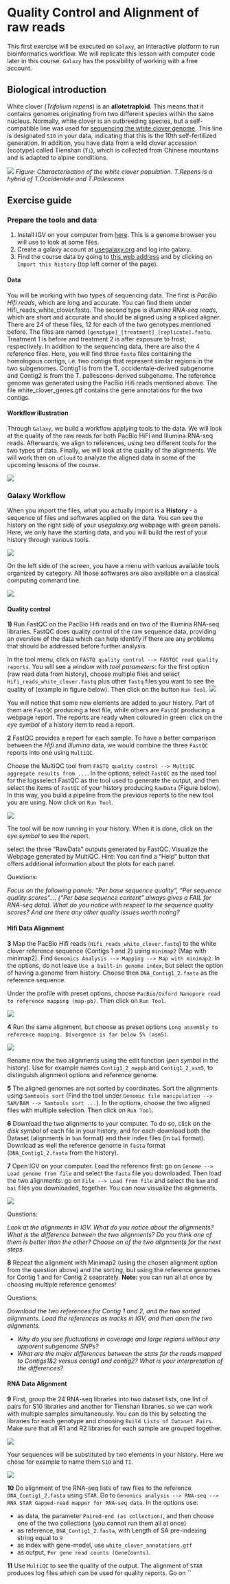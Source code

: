 # Quality Control and Alignment of raw reads

This first exercise will be executed on `Galaxy`, an interactive platform to run bioinformatics workflow. We will replicate this lesson with computer code later in this course. `Galazy` has the possibility of working with a free account.

## Biological introduction

White clover (*Trifolium repens*) is an **allotetraploid**. This means that it contains genomes
originating from two different species within the same nucleus. Normally, white clover is an
outbreeding species, but a self-compatible line was used for [sequencing the white clover
genome](https://academic.oup.com/plcell/article/31/7/1466/5985684). This line is
designated `S10` in your data, indicating that this is the 10th self-fertilized generation. In
addition, you have data from a wild clover accession (ecotype) called Tienshan (`Ti`), which is
collected from Chinese mountains and is adapted to alpine conditions. 

![](./img/clover.png)
*Figure: Characterisation of the white clover population. T.Repens is a hybrid of T.Occidentale and T.Pallescens*



## Exercise guide

### Prepare the tools and data

1. Install IGV on your computer from [here](https://software.broadinstitute.org/software/igv/download). This is a genome browser you will use to look at some files.
2. Create a galaxy account at [usegalaxy.org](https://usegalaxy.org) and log into galaxy.
3. Find the course data by going to [this web address](https://usegalaxy.org/u/samuele.soraggi/h/ngs2023) and by clicking on `Import this history` (top left corner of the page).

#### Data

You will be working with two types of sequencing data.
The first is *PacBio Hifi reads*, which are long and accurate. You can find them under
Hifi_reads_white_clover.fastq.
The second type is *Illumina RNA-seq reads*, which are short and accurate and should be aligned
using a spliced aligner. There are 24 of these files, 12 for each of the two genotypes mentioned
before. The files are named `[genotype]_[treatment]_[replicate].fastq`. Treatment 1 is before and
treatment 2 is after exposure to frost, respectively.
In addition to the sequencing data, there are also the 4 reference files. Here, you will find three `fasta`
files containing the homologous contigs, i.e. two contigs that represent similar regions in the two
subgenomes. Contig1 is from the T. occidentale-derived subgenome and Contig2 is from the T.
pallescens-derived subgenome. The reference genome was generated using the PacBio Hifi reads
mentioned above.
The file white_clover_genes.gtf contains the gene annotations for the two contigs.

#### Workflow illustration

Through `Galaxy`, we build a workflow applying tools to the data. We will look at the quality of the raw reads for both PacBio HiFi and Illumina RNA-seq reads. Afterwards, we align to references, using two different tools for the two types of data. Finally, we will look at the quality of the alignments. We will work then on `uCloud` to analyze the aligned data in some of the upcoming lessons of the course.

![](./img/scheme_exercise.png)

### Galaxy Workflow

   When you import the files, what you actually import is a **History** - a sequence of files and softwares applied on the data. You can see the history on the right side of your *usegalaxy.org* webpage with green panels. Here, we only have the starting data, and you will build the rest of your history through various tools. 

   ![](./img/history.png)

   On the left side of the screen, you have a menu with various available tools organized by category. All those softwares are also available on a classical computing command line.

   ![](./img/tools.png)   



#### Quality control

**1)** Run FastQC on the PacBio Hifi reads and on two of the Illumina RNA-seq libraries. FastQC does quality control of the raw sequence data, providing an overview of the data which can help identify if there are any problems that should be addressed before further analysis. 
   
In the tool menu, click on `FASTQ quality control --> FASTQC read quality reports`. You will see a window with *tool parameters*: for the first option (raw read data from history), choose multiple files and select `Hifi_reads_white_clover.fastq` plus other `fastq` files you want to see the quality of (example in figure below).  Then click on the button `Run Tool`.
![](./img/fastqc.png)

You will notice that some new elements are added to your history. Part of them are `FastQC` producing a text file, while others are `FastQC` producing a webpage report. The reports are ready when coloured in green: click on the *eye symbol* of a history item to read a report.

**2** FastQC provides a report for each sample. To have a better comparison between
the *Hifi* and *Illumina* data, we would combine the three `FastQC` reports into one using `MultiQC`.

Choose the MultiQC tool from `FASTQ quality control --> MultiQC aggregate results from ...`. In the options, select `FastQC` as the used tool for the logsselect FastQC as the tool used to generate the output, and then select the items of `FastQC` of your history producing `RawData` (Figure below). In this way, you build a pipeline from the previous reports to the new tool you are using. Now click on `Run Tool`.

![](./img/multiqc.png)

The tool will be now running in your history. When it is done, click on the *eye symbol* to see the report.

select the three “RawData” outputs generated by FastQC. Visualize the Webpage generated by
MultiQC.
Hint: You can find a “Help” button that offers additional information about the plots for each panel.

<summary>Questions:
<p>
<i>Focus on the following panels: “Per base sequence quality”, “Per sequence quality scores”…. (“Per base sequence content” always gives a FAIL for RNA-seq data). What do you notice with respect to the sequence quality scores? And are there any other quality issues worth noting?
</i>
</p>
</summary>

#### Hifi Data Alignment

**3** Map the PacBio Hifi reads (`Hifi_reads_white_clover.fastq`) to the white clover reference sequence (Contigs 1 and 2) using `minimap2` (Map with minimap2). Find `Genomics Analysis --> Mapping --> Map with minimap2`. In the options, do not leave `Use a built-in genome index`, but select the option of having a genome from history. Choose then `DNA_Contig1_2.fasta` as the reference sequence.

Under the profile with preset options, choose `PacBio/Oxford Nanopore read to reference mapping (map-pb)`. Then click on `Run Tool`.

![](./img/map-pb.png)

**4** Run the same alignment, but choose as preset options `Long assembly to reference mapping. Divergence is far below 5% (asm5)`.

![](./img/asm5.png)

Rename now the two alignments using the edit function (*pen symbol* in the history). Use for example names `Contig1_2_mappb` and `Contig1_2_asm5`, to distinguish alignment options and reference genome.

**5** The aligned genomes are not sorted by coordinates. Sort the alignments using `Samtools sort` (Find the tool under `Genomic file manipulation --> SAM/BAM --> Samtools sort ...`). In the options, choose the two aligned files with multiple selection. Then click on `Run Tool`.

**6** Download the two alignments to your computer. To do so, click on the *disk symbol* of each file in your history, and for each download both the Dataset (alignments in `bam` format) and their index files (in `bai` format). Download as well the reference genome in `fasta` format (`DNA_Contig1_2.fasta` from the history).

**7** Open IGV on your computer. Load the reference first: go on `Genome --> Load genome from file` and select the `fasta` file you downloaded. Then load the two alignments: go on `File --> Load from file` and select the `bam` and `bai` files you downloaded, together. You can now visualize the alignments.

![](./img/IGV.png)

<summary>Questions:
<p>
<i> Look at the alignments in IGV. What do you notice about the alignments? What is the difference between the two alignments? Do you think one of them is better than the other? Choose on of the two alignments for the next steps.
</i>
</p>
</summary>

**8** Repeat the alignment with Minimap2 (using the chosen alignment option from the question above) and the sorting, but using the reference genomes for Contig 1 and for Contig 2 seaprately. **Note:** you can run all at once by choosing multiple reference genomes!

<summary>Questions:
<p>
<i> Download the two references for Contig 1 and 2, and the two sorted alignments. Load the references as tracks in IGV, and then open the two alignments.

- Why do you see fluctuations in coverage and large regions without any apparent subgenome
SNPs?
- What are the major differences between the stats for the reads mapped to Contigs1&2
versus contig1 and contig2? What is your interpretation of the differences?
</i>
</p>
</summary>

#### RNA Data Alignment

**9** First, group the 24 RNA-seq libraries into two dataset lists, one list of pairs for S10 libraries and
another for Tienshan libraries. so we can work with multiple samples simultaneously.
You can do this by selecting the libraries for each genotype and choosing `Build Lists of Dataset
Pairs`. Make sure that all R1 and R2 libraries for each sample are grouped together.

![](./img/buildlist.png)

Your sequences will be substituted by two elements in your history. Here we chose for example to name them `S10` and `TI`.

![](./img/builtlist.png)

**10** Do alignment of the RNA-seq lists of raw files to the reference `DNA_Contig1_2.fasta` using `STAR`. Go to `Genomics analysis --> RNA-seq --> RNA STAR Gapped-read mapper for RNA-seq data`. In the options use:

- as data, the parameter `Paired-end (as collection)`, and then choose one of the two collections (you cannot run them all at once)
- as reference, `DNA_Contig1_2.fasta`, with Length of SA pre-indexing string equal to `9`
- as index with gene-model, use `white_clover_annotations.gtf`
- as output, `Per gene read counts (GeneCounts)`.

**11** Use `MultiQC` to see the quality of the output. The alignment of `STAR` produces log files which can be used for quality reports. Go on ``
